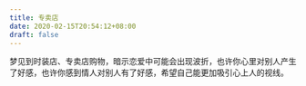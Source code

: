 ```yaml
---
title: 专卖店
date: 2020-02-15T20:54:12+08:00
draft: false
---
```


梦见到时装店、专卖店购物，暗示恋爱中可能会出现波折，也许你心里对别人产生了好感，也许你感到情人对别人有了好感，希望自己能更加吸引心上人的视线。

